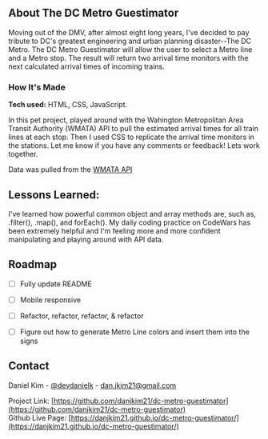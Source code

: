 ## About The DC Metro Guestimator

Moving out of the DMV, after almost eight long years, I've decided to pay tribute to DC's greatest engineering and urban planning disaster--The DC Metro. The DC Metro Guestimator will allow the user to select a Metro line and a Metro stop. The result will return two arrival time monitors with the next calculated arrival times of incoming trains.


### How It's Made

**Tech used:** HTML, CSS, JavaScript. <br>

In this pet project, played around with the Wahington Metropolitan Area Transit Authority (WMATA) API to pull the estimated arrival times for all train lines at each stop. Then I used CSS to replicate the arrival time monitors in the stations. Let me know if you have any comments or feedback! Lets work together. <br>

Data was pulled from the [WMATA API](https://developer.wmata.com/)

## Lessons Learned:

I've learned how powerful common object and array methods are, such as, .filter(), .map(), and forEach(). My daily coding practice on CodeWars has been extremely helpful and I'm feeling more and more confident manipulating and playing around with API data.

## Roadmap

- [ ] Fully update README
- [ ] Mobile responsive
- [ ] Refactor, refactor, refactor, & refactor
- [ ] Figure out how to generate Metro Line colors and insert them into the signs


<!-- CONTACT -->
## Contact

Daniel Kim - [@devdanielk](https://twitter.com/devdanielk) - dan.jkim21@gmail.com

Project Link: [https://github.com/danjkim21/dc-metro-guestimator](https://github.com/danjkim21/dc-metro-guestimator) 
<br>
Github Live Page: [https://danjkim21.github.io/dc-metro-guestimator/](https://danjkim21.github.io/dc-metro-guestimator/)
